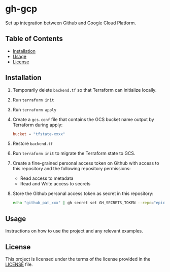 # gh-gcp

Set up integration between Github and Google Cloud Platform.

## Table of Contents

- [Installation](#installation)
- [Usage](#usage)
- [License](#license)

## Installation

1. Temporarily delete `backend.tf` so that Terraform can initialize locally.
2. Run `terraform init`
3. Run `terraform apply`
4. Create a `gcs.conf` file that contains the GCS bucket name output by Terraform during apply:

   ```conf
   bucket = "tfstate-xxxx"
   ```

5. Restore `backend.tf`
6. Run `terraform init` to migrate the Terraform state to GCS.
7. Create a fine-grained personal access token on Github with access to this repository and the following repository permissions:
   - Read access to metadata
   - Read and Write access to secrets
8. Store the Github personal access token as secret in this repository:

   ```sh
   echo "github_pat_xxx" | gh secret set GH_SECRETS_TOKEN --repo="epiccoolguy/gh-gcp"
   ```

## Usage

Instructions on how to use the project and any relevant examples.

## License

This project is licensed under the terms of the license provided in the [LICENSE](./LICENSE) file.
